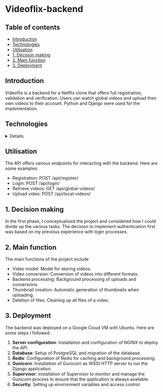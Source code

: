 # Videoflix-backend

## Table of contents

-   [Introduction](#Introduction)
-   [Technologies](#Technologies)
-   [Utilisation](#Utilisation)
-   [1. Decision making](#1-Decision-making)
-   [2. Main function](#2-Main-function)
-   [3. Deployment](#3-Deployment)

## Introduction

Videoflix is a backend for a Netflix clone that offers full registration, validation and verification. Users can watch global videos and upload their own videos to their account. Python and Django were used for the implementation.

## Technologies

<details>

-   **Python**: Main programming language.
-   **Django**: Web framework for developing the backend.
-   **Django REST Framework**: For creating RESTful APIs.
-   **PostgreSQL**: Relational database for data storage.
-   **Redis**: In-memory data structure store for caching.
-   **FFmpeg**: Tool for video conversion.

</details>

## Utilisation

The API offers various endpoints for interacting with the backend. Here are some examples:

-   Registration: POST /api/register/
-   Login: POST /api/login/
-   Retrieve videos: GET /api/global-videos/
-   Upload video: POST /api/local-videos/

## 1. Decision making

In the first phase, I conceptualised the project and considered how I could divide up the various tasks. The decision to implement authentication first was based on my previous experience with login processes.

## 2. Main function

The main functions of the project include

-   Video model: Model for storing videos.
-   Video conversion: Conversion of videos into different formats.
-   Backend processing: Background processing of uploads and conversions.
-   Thumbnail creation: Automatic generation of thumbnails when uploading.
-   Deletion of files: Cleaning up all files of a video.

## 3. Deployment

The backend was deployed on a Google Cloud VM with Ubuntu. Here are some steps I followed:

1. **Server configuration**: Installation and configuration of NGINX to deploy the API.
2. **Database**: Setup of PostgreSQL and migration of the database.
3. **Redis**: Configuration of Redis for caching and background processing.
4. **Gunicorn**: Installation of Gunicorn as WSGI HTTP server to run the Django application.
5. **Supervisor**: Installation of Supervisor to monitor and manage the Gunicorn process to ensure that the application is always available.
6. **Security**: Setting up environment variables and access control.
